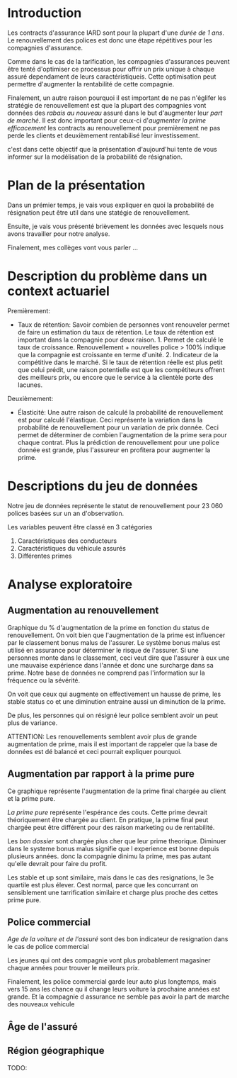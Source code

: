 # Introduction
Les contracts d'assurance IARD sont pour la plupart d'une *durée de 1 ans*.
Le renouvellement des polices est donc une étape répétitives pour les compagnies
d'assurance.

Comme dans le cas de la tarification, les compagnies d'assurances peuvent être
tenté d'optimiser ce processus pour offrir un prix unique à chaque assuré 
dependament de leurs caractéristiqueis. Cette optimisation peut permettre 
d'augmenter la rentabilité de cette compagnie.

Finalement, un autre raison pourquoi il est important de ne pas n'églifer les 
stratégie de renouvellement est que la plupart des compagnies vont données des
*rabais au nouveau* assuré dans le but d'augmenter leur *part de marché*. Il est 
donc important pour ceux-ci d'*augmenter la prime efficacement* les contracts au 
renouvellement pour premièrement ne pas perde les clients et deuxièmement 
rentabilisé leur investissement.

c'est dans cette objectif que la présentation d'aujourd'hui tente de vous 
informer sur la modélisation de la probabilité de résignation.

# Plan de la présentation 
Dans un prémier temps, je vais vous expliquer en quoi la probabilité de 
résignation peut être util dans une statégie de renouvellement.

Ensuite, je vais vous présenté brièvement les données avec lesquels nous avons
travailler pour notre analyse.

Finalement, mes collèges vont vous parler ...

# Description du problème dans un context actuariel
Premièrement:
- Taux de rétention:
  Savoir combien de personnes vont renouveler permet de faire un estimation
  du taux de rétention. Le taux de rétention est important dans la compagnie 
  pour deux raison. 1. Permet de calculé le taux de croissance. 
  Renouvellement + nouvelles police > 100% indique que la compagnie est
  croissante en terme d'unité. 2. Indicateur de la compétitive dans le marché.
  Si le taux de rétention réelle est plus petit que celui prédit, une raison
  potentielle est que les compétiteurs offrent des meilleurs prix, ou encore
  que le service à la clientèle porte des lacunes.

Deuxièmement:
- Élasticité:
  Une autre raison de calculé la probabilité de renouvellement est pour calculé
  l'élastique. Ceci représente la variation dans la probabilité de
  renouvellement pour un variation de prix donnée. Ceci permet de déterminer de
  combien l'augmentation de la prime sera pour chaque contrat. Plus la
  prédiction de renouvellement pour une police donnée est grande, plus
  l'assureur en profitera pour augmenter la prime.

# Descriptions du jeu de données
Notre jeu de données représente le statut de renouvellement pour 23 060 
polices basées sur un an d'observation. 

Les variables peuvent être classé en 3 catégories
1) Caractéristiques des conducteurs
2) Caractéristiques du véhicule assurés
3) Différentes primes

# Analyse exploratoire
## Augmentation au renouvellement 
Graphique du % d'augmentation de la prime en fonction du status de
renouvellement. On voit bien que l'augmentation de la prime est influencer par
le classement bonus malus de l'assurer. Le système bonus malus est utilisé en
assurance pour déterminer le risque de l'assurer. Si une personnes monte dans
le classement, ceci veut dire que l'assurer à eux une une mauvaise expérience
dans l'année et donc une surcharge dans sa prime. Notre base de données ne
comprend pas l'information sur la fréquence ou la sévérité.

On voit que ceux qui augmente on effectivement un hausse de prime, les stable
status co et une diminution entraine aussi un diminution de la prime. 

De plus, les personnes qui on résigné leur police semblent avoir un peut plus 
de variance.

ATTENTION: Les renouvellements semblent avoir plus de grande augmentation 
de prime, mais il est important de rappeler que la base de données est 
dé balancé et ceci pourrait expliquer pourquoi.

## Augmentation par rapport à la prime pure
Ce graphique représente l'augmentation de la prime final chargée au client et
la prime pure. 

*La prime pure* représente l'espérance des couts. Cette prime devrait
théoriquement être chargée au client. En pratique, la prime final peut chargée
peut être différent pour des raison marketing ou de rentabilité. 


Les *bon dossier* sont chargée plus cher que leur prime theorique. Diminuer 
dans le systeme bonus malus signifie que l experience est bonne depuis
plusieurs années. donc la compagnie dinimu la prime, mes pas autant qu'elle
devrait pour faire du profit. 

Les stable et up sont similaire, mais dans le cas des resignations, le 3e
quartile est plus élever. Cest normal, parce que les concurrant on sensiblement
une tarrification similaire et charge plus proche des cettes prime pure.


## Police commercial
*Age de la voiture et de l'assuré* sont des bon indicateur de resignation
dans le cas de police commercial

Les jeunes qui ont des compagnie vont plus probablement magasiner chaque années
pour trouver le meilleurs prix.

Finalement, les police commercial garde leur auto plus longtemps, mais vers 15
ans les chance qu il change leurs voiture la prochaine années est grande.
Et la compagnie d assurance ne semble pas avoir la part de marche des nouveaux
vehicule

## Âge de l'assuré

## Région géographique
TODO:
